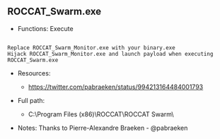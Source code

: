 ## ROCCAT_Swarm.exe
* Functions: Execute
```

Replace ROCCAT_Swarm_Monitor.exe with your binary.exe
Hijack ROCCAT_Swarm_Monitor.exe and launch payload when executing ROCCAT_Swarm.exe
```
   
* Resources:   
  * https://twitter.com/pabraeken/status/994213164484001793
   
* Full path:   
  * C:\Program Files (x86)\ROCCAT\ROCCAT Swarm\
   
* Notes: Thanks to Pierre-Alexandre Braeken - @pabraeken  
   
